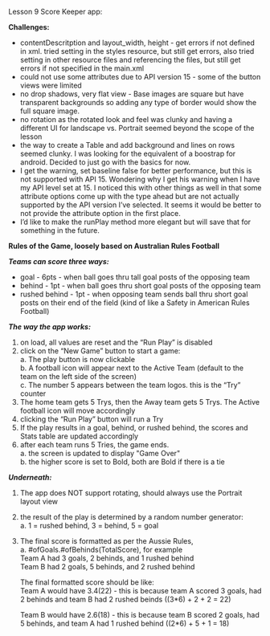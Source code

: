 <div class="cooked"><p>Lesson 9 Score Keeper app:</p>
<p><strong>Challenges:</strong></p>
<ul>
<li>contentDescritption and layout_width, height - get errors if not defined in xml. tried setting in the styles resource, but still get errors, also tried setting in other resource files and referencing the files, but still get errors if not specified in the main.xml</li>
<li>could not use some attributes due to API version 15 - some of the button views were limited</li>
<li>no drop shadows, very flat view - Base images are square but have transparent backgrounds so adding any type of border would show  the full square image.</li>
<li>no rotation as the rotated look and feel was clunky and having a different UI for landscape vs. Portrait seemed beyond the scope of the lesson</li>
<li>the way to create a Table and add background and lines on rows seemed clunky. I was looking for the equivalent of a boostrap for android. Decided to just go with the basics for now.</li>
<li>I get the warning, set baseline false for better performance, but this is not supported with API 15. Wondering why I get his warning when I have my API level set at 15. I noticed this with other things as well in that some attribute options come up with the type ahead but are not actually supported by the API version I’ve selected. It seems it would be better to not provide the attribute option in the first place.</li>
<li>I’d like to make the runPlay method more elegant but will save that for something in the future.</li>
</ul>
<p><strong>Rules of the Game, loosely based on Australian Rules Football</strong></p>
<p><em><strong>Teams can score three ways:</strong></em></p>
<ul>
<li>goal - 6pts - when ball goes thru tall goal posts of the opposing team</li>
<li>behind - 1pt - when ball goes thru short goal posts of the opposing team</li>
<li>rushed behind - 1pt - when opposing team sends ball thru short goal posts on their end of the field (kind of like a Safety in American Rules Football)</li>
</ul>
<p><strong><em>The way the app works:</em></strong></p>
<ol>
<li>on load, all values are reset and the “Run Play” is disabled</li>
<li>click on the “New Game” button to start a game:<br>
a. The play button is now clickable<br>
b. A football icon will appear next to the Active Team (default to the team on the left side of the screen)<br>
c. The number 5 appears between the team logos. this is the “Try” counter</li>
<li>The home team gets 5 Trys, then the Away team gets 5 Trys. The Active football icon will move accordingly</li>
<li>clicking the “Run Play” button will run a Try</li>
<li>If the play results in a goal, behind, or rushed behind, the scores and Stats table are updated accordingly</li>
<li>after each team runs 5 Tries, the game ends.<br>
a. the screen is updated to display "Game Over"<br>
b. the higher score is set to Bold, both are Bold if there is a tie</li>
</ol>
<p><strong><em>Underneath:</em></strong></p>
<ol>
<li>
<p>The app does NOT support rotating, should always use the Portrait layout view</p>
</li>
<li>
<p>the result of the play is determined by a random number generator:<br>
a. 1 = rushed behind, 3 = behind, 5 = goal</p>
</li>
<li>
<p>The final score is formatted as per the Aussie Rules,<br>
a. <span class="hashtag">#ofGoals</span>.<span class="hashtag">#ofBehinds</span>(TotalScore), for example<br>
Team A had 3 goals, 2 behinds, and 1 rushed behind<br>
Team B had 2 goals, 5 behinds, and 2 rushed behind</p>
<p>The final formatted score should be like:<br>
Team A would have 3.4(22) - this is because team A scored 3 goals, had 2 behinds and team B had 2 rushed beinds ((3*6) + 2 + 2 = 22)</p>
<p>Team B would have 2.6(18) - this is because team B scored 2 goals, had 5 behinds, and team A had 1 rushed behind ((2*6) + 5 + 1 = 18)</p>
</li>
</ol>
